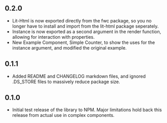 ## 0.2.0
<ul>
  <li>Lit-Html is now exported directly from the fwc package, so you no longer have to install and import from the lit-html package seperately.</li>
  <li>Instance is now exported as a second argument in the render function, allowing for interaction with properties.</li>
  <li>New Example Component, Simple Counter, to show the uses for the instance argument, and modified the original example.</li>
</ul>

## 0.1.1
<ul>
  <li>Added README and CHANGELOG markdown files, and ignored .DS_STORE files to massively reduce package size.</li>
</ul>

## 0.1.0
<ul>
  <li>Initial test release of the library to NPM. Major limitations hold back this release from actual use in complex components.</li>
</ul>
